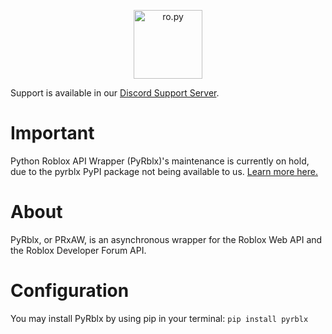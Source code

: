 <p align="center" width="100%">
    <img src="https://user-images.githubusercontent.com/39222744/147353936-b7f1dbe2-66fe-47f8-b29c-b1284307df67.png" alt="ro.py" height="110em"/>
</p>

Support is available in our [Discord Support Server][discord].

# Important
Python Roblox API Wrapper (PyRblx)'s maintenance is currently on hold, due to the pyrblx PyPI package not being available to us. [Learn more here.][pyrblxdispute]

# About
PyRblx, or PRxAW, is an asynchronous wrapper for the Roblox Web API and the Roblox Developer Forum API.

# Configuration
You may install PyRblx by using pip in your terminal: `pip install pyrblx`

[discord]: https://discord.gg/TCdgDSG9CQ
[pyrblxdispute]: https://github.com/pypa/pypi-support/issues/1560
